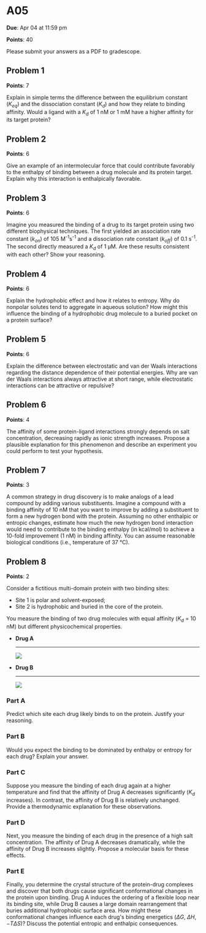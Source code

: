 # A05

**Due**: Apr 04 at 11:59 pm

**Points**: 40

Please submit your answers as a PDF to gradescope.

## Problem 1

**Points**: 7

Explain in simple terms the difference between the equilibrium constant ($K_{eq}$) and the dissociation constant ($K_d$) and how they relate to binding affinity.
Would a ligand with a $K_d$ of 1 nM or 1 mM have a higher affinity for its target protein?

## Problem 2

**Points**: 6

Give an example of an intermolecular force that could contribute favorably to the enthalpy of binding between a drug molecule and its protein target.
Explain why this interaction is enthalpically favorable.

## Problem 3

**Points**: 6

Imagine you measured the binding of a drug to its target protein using two different biophysical techniques.
The first yielded an association rate constant ($k_{on}$) of 105 M<sup>-1</sup>s<sup>-1</sup> and a dissociation rate constant ($k_{off}$) of 0.1 s<sup>-1</sup>.
The second directly measured a $K_d$ of 1 μM.
Are these results consistent with each other?
Show your reasoning.

## Problem 4

**Points**: 6

Explain the hydrophobic effect and how it relates to entropy.
Why do nonpolar solutes tend to aggregate in aqueous solution?
How might this influence the binding of a hydrophobic drug molecule to a buried pocket on a protein surface?

## Problem 5

**Points**: 6

Explain the difference between electrostatic and van der Waals interactions regarding the distance dependence of their potential energies.
Why are van der Waals interactions always attractive at short range, while electrostatic interactions can be attractive or repulsive?

## Problem 6

**Points**: 4

The affinity of some protein-ligand interactions strongly depends on salt concentration, decreasing rapidly as ionic strength increases.
Propose a plausible explanation for this phenomenon and describe an experiment you could perform to test your hypothesis.

## Problem 7

**Points**: 3

A common strategy in drug discovery is to make analogs of a lead compound by adding various substituents.
Imagine a compound with a binding affinity of 10 nM that you want to improve by adding a substituent to form a new hydrogen bond with the protein.
Assuming no other enthalpic or entropic changes, estimate how much the new hydrogen bond interaction would need to contribute to the binding enthalpy (in kcal/mol) to achieve a 10-fold improvement (1 nM) in binding affinity.
You can assume reasonable biological conditions (i.e., temperature of 37 °C).

## Problem 8

**Points**: 2

Consider a fictitious multi-domain protein with two binding sites:

-   Site 1 is polar and solvent-exposed;
-   Site 2 is hydrophobic and buried in the core of the protein.

You measure the binding of two drug molecules with equal affinity ($K_d$ = 10 nM) but different physicochemical properties.

<div class="grid cards" markdown>

-   **Drug A**

    ---

    ![](https://pubchem.ncbi.nlm.nih.gov/image/imgsrv.fcgi?cid=16231&t=l)

-   **Drug B**

    ---

    ![](https://pubchem.ncbi.nlm.nih.gov/image/imgsrv.fcgi?cid=3672&t=l)

</div>

### Part A

Predict which site each drug likely binds to on the protein.
Justify your reasoning.

### Part B

Would you expect the binding to be dominated by enthalpy or entropy for each drug?
Explain your answer.

### Part C

Suppose you measure the binding of each drug again at a higher temperature and find that the affinity of Drug A decreases significantly ($K_d$ increases).
In contrast, the affinity of Drug B is relatively unchanged.
Provide a thermodynamic explanation for these observations.

### Part D

Next, you measure the binding of each drug in the presence of a high salt concentration.
The affinity of Drug A decreases dramatically, while the affinity of Drug B increases slightly.
Propose a molecular basis for these effects.

### Part E

Finally, you determine the crystal structure of the protein-drug complexes and discover that both drugs cause significant conformational changes in the protein upon binding.
Drug A induces the ordering of a flexible loop near its binding site, while Drug B causes a large domain rearrangement that buries additional hydrophobic surface area.
How might these conformational changes influence each drug's binding energetics ($\Delta G$, $\Delta H$, $−T \Delta S$)?
Discuss the potential entropic and enthalpic consequences.
